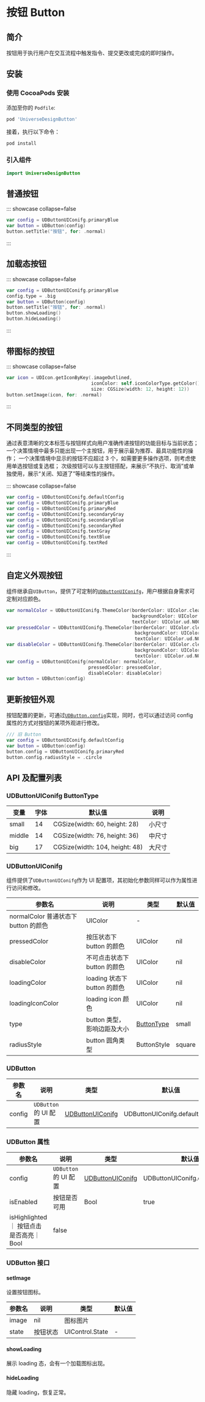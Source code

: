 # 按钮 Button

## 简介

按钮用于执行用户在交互流程中触发指令、提交更改或完成的即时操作。

## 安装

### 使用 CocoaPods 安装

添加至你的 `Podfile`:

```bash
pod 'UniverseDesignButton'
```

接着，执行以下命令：

```bash
pod install
```

### 引入组件

```swift
import UniverseDesignButton
```

## 普通按钮

::: showcase collapse=false
<SiteImage
    width = "164"
    height = "48"
    src = "https://lf3-static.bytednsdoc.com/obj/eden-cn/5161eh7pldnuvk/UDCResource/UDButton/UDButton_dm.png"
    darkSrc = "https://lf3-static.bytednsdoc.com/obj/eden-cn/5161eh7pldnuvk/UDCResource/UDButton/UDButton.png"
    />

```swift
var config = UDButtonUIConifg.primaryBlue
var button = UDButton(config)
button.setTitle("按钮", for: .normal)
```

:::

## 加载态按钮

::: showcase collapse=false
<SiteImage
    width = "164"
    height = "48"
    src = "https://lf3-static.bytednsdoc.com/obj/eden-cn/5161eh7pldnuvk/UDCResource/UDButton/UDButton_Loading.png"
    darkSrc = "https://lf3-static.bytednsdoc.com/obj/eden-cn/5161eh7pldnuvk/UDCResource/UDButton/UDButton_Loading_dm.png"
    />

```swift
var config = UDButtonUIConifg.primaryBlue
config.type = .big
var button = UDButton(config)
button.setTitle("按钮", for: .normal)
button.showLoading()
button.hideLoading()
```

:::

## 带图标的按钮

::: showcase collapse=false
<SiteImage
    width = "164"
    height = "48"
    src = "https://lf3-static.bytednsdoc.com/obj/eden-cn/5161eh7pldnuvk/UDCResource/UDButton/UDButton_icon_dm.png"
    darkSrc = "https://lf3-static.bytednsdoc.com/obj/eden-cn/5161eh7pldnuvk/UDCResource/UDButton/UDButton_icon.png"
    />

```swift
var icon = UDIcon.getIconByKey(.imageOutlined, 
                               iconColor: self.iconColorType.getColor(), 
                               size: CGSize(width: 12, height: 12))
button.setImage(icon, for: .normal)
```

:::

## 不同类型的按钮

通过表意清晰的文本标签与按钮样式向用户准确传递按钮的功能目标与当前状态；
一个决策情境中最多只能出现一个主按钮，用于展示最为推荐、最具功能性的操作；
一个决策情境中显示的按钮不应超过 3 个，如需要更多操作选项，则考虑使用单选按钮或复选框；
次级按钮可以与主按钮搭配，来展示“不执行、取消”或单独使用，展示“关闭、知道了”等结束性的操作。

::: showcase collapse=false
<SiteImage
    width = "180"
    height = "448"
    src = "https://lf3-static.bytednsdoc.com/obj/eden-cn/5161eh7pldnuvk/UDCResource/UDButton/UDButton_all.png"
    darkSrc = "https://lf3-static.bytednsdoc.com/obj/eden-cn/5161eh7pldnuvk/UDCResource/UDButton/UDButton_all_dm.png"
    />

```swift
var config = UDButtonUIConifg.defaultConfig
var config = UDButtonUIConifg.primaryBlue
var config = UDButtonUIConifg.primaryRed
var config = UDButtonUIConifg.secondaryGray
var config = UDButtonUIConifg.secondaryBlue
var config = UDButtonUIConifg.secondaryRed
var config = UDButtonUIConifg.textGray
var config = UDButtonUIConifg.textBlue
var config = UDButtonUIConifg.textRed
```

:::

## 自定义外观按钮

组件继承自`UIButton`，提供了可定制的[`UDButtonUIConifg`](#udbuttonuiconifg)，用户根据自身需求可定制对应颜色。

```swift
var normalColor = UDButtonUIConifg.ThemeColor(borderColor: UIColor.clear,
                                              backgroundColor: UIColor.ud.B500,
                                              textColor: UIColor.ud.N00)
var pressedColor = UDButtonUIConifg.ThemeColor(borderColor: UIColor.clear,
                                               backgroundColor: UIColor.ud.B600,
                                               textColor: UIColor.ud.N00)
var disableColor = UDButtonUIConifg.ThemeColor(borderColor: UIColor.clear,
                                               backgroundColor: UIColor.ud.N400,
                                               textColor: UIColor.ud.N00)
var config = UDButtonUIConifg(normalColor: normalColor,
                              pressedColor: pressedColor,
                              disableColor: disableColor)
var button = UDButton(config)
```

## 更新按钮外观

按钮配置的更新，可通过[`UDButton.config`](#udbuttonuiconifg)实现，同时，也可以通过访问 config 属性的方式对按钮的某项外观进行修改。

```swift
/// 旧 Button
var config = UDButtonUIConifg.defaultConfig
var button = UDButton(config)
button.config = UDButtonUIConifg.primaryRed
button.config.radiusStyle = .circle
```

## API 及配置列表

### UDButtonUIConifg ButtonType

<SiteTableHighlight columns="3" type="1" />

变量 | 字体 | 默认值 | 说明
---|---|---|---
small|14|CGSize(width: 60, height: 28)| 小尺寸
middle|14|CGSize(width: 76, height: 36)| 中尺寸
big|17|CGSize(width: 104, height: 48)| 大尺寸

### UDButtonUIConifg

组件提供了`UDButtonUIConifg`作为 UI 配置项，其初始化参数同样可以作为属性进行访问和修改。

<SiteTableHighlight columns="3" type="1" />

参数名 | 说明 | 类型 | 默认值
--- | --- | --- | ---
normalColor<SiteTableRequired /> 普通状态下 button 的颜色 | UIColor | -
pressedColor| 按压状态下 button 的颜色 | UIColor | nil
disableColor| 不可点击状态下 button 的颜色 | UIColor | nil
loadingColor| loading 状态下 button 的颜色 | UIColor | nil
loadingIconColor| loading icon 颜色 | UIColor | nil
type | button 类型，影响边距及大小 | [ButtonType](#udbuttonuiconifg-buttontype) | small
radiusStyle | button 圆角类型 | ButtonStyle | square

### UDButton

<SiteTableHighlight columns="3" type="1" />

参数名 | 说明 | 类型 | 默认值
--- | --- | --- | ---
config| `UDButton`的 UI 配置 | [UDButtonUIConifg](#udbuttonuiconifg) | UDButtonUIConifg.defaultConfig

### UDButton 属性

<SiteTableHighlight columns="3" type="1" />

参数名 | 说明 | 类型 | 默认值
--- | --- | --- | ---
config| `UDButton`的 UI 配置 | [UDButtonUIConifg](#udbuttonuiconifg) | UDButtonUIConifg.defaultConfig
isEnabled| 按钮是否可用 | Bool | true
isHighlighted ｜ 按钮点击是否高亮｜ Bool | false

### UDButton 接口

#### setImage

设置按钮图标。

参数名 | 说明 | 类型 | 默认值
--- | --- | --- | ---
image| nil | 图标图片
state<SiteTableRequired />| 按钮状态 | UIControl.State | -

#### showLoading

展示 loading 态，会有一个加载图标出现。

#### hideLoading

隐藏 loading，恢复正常。
